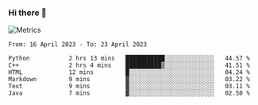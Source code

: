 ### Hi there 👋

![Metrics](https://github.com/radoapx/radoapx/blob/main/github-metrics.svg)

<!--START_SECTION:waka-->

```text
From: 16 April 2023 - To: 23 April 2023

Python           2 hrs 13 mins   ███████████░░░░░░░░░░░░░░   44.57 %
C++              2 hrs 4 mins    ██████████▒░░░░░░░░░░░░░░   41.51 %
HTML             12 mins         █░░░░░░░░░░░░░░░░░░░░░░░░   04.24 %
Markdown         9 mins          ▓░░░░░░░░░░░░░░░░░░░░░░░░   03.22 %
Text             9 mins          ▓░░░░░░░░░░░░░░░░░░░░░░░░   03.11 %
Java             7 mins          ▓░░░░░░░░░░░░░░░░░░░░░░░░   02.50 %
```

<!--END_SECTION:waka-->

<!--
**radoapx/radoapx** is a ✨ _special_ ✨ repository because its `README.md` (this file) appears on your GitHub profile.

Here are some ideas to get you started:

- 🔭 I’m currently working on ...
- 🌱 I’m currently learning ...
- 👯 I’m looking to collaborate on ...
- 🤔 I’m looking for help with ...
- 💬 Ask me about ...
- 📫 How to reach me: ...
- 😄 Pronouns: ...
- ⚡ Fun fact: ...
-->
